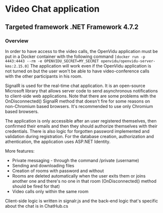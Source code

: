 # Video Chat application
## Targeted framework .NET Framework 4.7.2

### Overview
In order to have access to the video calls, the OpenVidu application must be put in a Docker container with the following command ```[docker run -p 4443:4443 --rm -e OPENVIDU_SECRET=MY_SECRET openvidu/openvidu-server-kms:2.15.0]```
The application will work even if the OpenVidu application is not turned on but the user won't be able to have video-conference calls with the other participants in his room.

SignalR is used for the real-time chat application. It is an open-source Microsoft library that allows server code to send asynchronous notifications to client-side web applications.
Note that there are some problems with the OnDisconnected() SignalR method that doesn't fire for some reasons on non-Chromium based browsers. It's recommended to use only Chromium based browsers.

The application is only accessible after an user registered themselves, then confirmed their emails and then they should authorize themselves with their credentials. There is also logic for forgotten password implemented and validation during registration.
For the database creation, authorization and athentication, the application uses ASP.NET Identity.

More features:
- Private messaging - through the command /private (username)
- Sending and downloading files
- Creation of rooms with password and without
- Rooms are deleted automatically when the user exits them or joins another one and there's no one in that room (OnDisconnected() method should be fired for that)
- Video calls only within the same room

Client-side logic is written in signalr.js and the back-end logic that's specific about the chat is in ChatHub.cs
